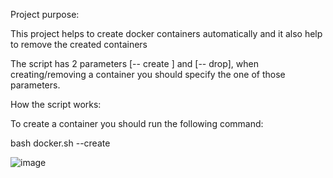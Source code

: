 Project purpose: 


This project helps to create  docker containers automatically and it also help to remove the created containers

The script has 2 parameters [-- create ] and [-- drop], when creating/removing  a container you should specify the one of those parameters. 

How the script works: 

To create a container you should run the following command: 

bash docker.sh --create <number of your containers>




![image](https://user-images.githubusercontent.com/11373339/210242571-3dfd4155-627f-44e6-9d10-ba5db727adb8.png)
